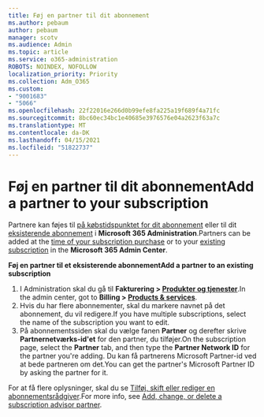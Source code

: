 ```yaml
---
title: Føj en partner til dit abonnement
ms.author: pebaum
author: pebaum
manager: scotv
ms.audience: Admin
ms.topic: article
ms.service: o365-administration
ROBOTS: NOINDEX, NOFOLLOW
localization_priority: Priority
ms.collection: Adm_O365
ms.custom:
- "9001683"
- "5066"
ms.openlocfilehash: 22f22016e266d0b99efe8fa225a19f689f4a71fc
ms.sourcegitcommit: 8bc60ec34bc1e40685e3976576e04a2623f63a7c
ms.translationtype: MT
ms.contentlocale: da-DK
ms.lasthandoff: 04/15/2021
ms.locfileid: "51822737"
---
```

# <a name="add-a-partner-to-your-subscription"></a><span data-ttu-id="eee3e-102">Føj en partner til dit abonnement</span><span class="sxs-lookup"><span data-stu-id="eee3e-102">Add a partner to your subscription</span></span>

<span data-ttu-id="eee3e-103">Partnere kan føjes til [på købstidspunktet for dit abonnement](https://docs.microsoft.com/microsoft-365/admin/misc/add-partner?view=o365-worldwide#add-a-partner-at-the-time-of-purchase) eller til dit [eksisterende abonnement](https://docs.microsoft.com/microsoft-365/admin/misc/add-partner?view=o365-worldwide#add-a-partner-to-an-existing-subscription) i **Microsoft 365 Administration**.</span><span class="sxs-lookup"><span data-stu-id="eee3e-103">Partners can be added at the [time of your subscription purchase](https://docs.microsoft.com/microsoft-365/admin/misc/add-partner?view=o365-worldwide#add-a-partner-at-the-time-of-purchase) or to your [existing subscription](https://docs.microsoft.com/microsoft-365/admin/misc/add-partner?view=o365-worldwide#add-a-partner-to-an-existing-subscription) in the **Microsoft 365 Admin Center**.</span></span>

<span data-ttu-id="eee3e-104">**Føj en partner til et eksisterende abonnement**</span><span class="sxs-lookup"><span data-stu-id="eee3e-104">**Add a partner to an existing subscription**</span></span>

1. <span data-ttu-id="eee3e-105">I Administration skal du gå til **Fakturering > [Produkter og tjenester](https://go.microsoft.com/fwlink/p/?linkid=842054)**.</span><span class="sxs-lookup"><span data-stu-id="eee3e-105">In the admin center, got to **Billing > [Products & services](https://go.microsoft.com/fwlink/p/?linkid=842054)**.</span></span> 
2. <span data-ttu-id="eee3e-106">Hvis du har flere abonnementer, skal du markere navnet på det abonnement, du vil redigere.</span><span class="sxs-lookup"><span data-stu-id="eee3e-106">If you have multiple subscriptions, select the name of the subscription you want to edit.</span></span> 
3. <span data-ttu-id="eee3e-107">På abonnementssiden skal du vælge fanen **Partner** og derefter skrive **Partnernetværks-id'et** for den partner, du tilføjer.</span><span class="sxs-lookup"><span data-stu-id="eee3e-107">On the subscription page, select the **Partner** tab, and then type the **Partner Network ID** for the partner you're adding.</span></span> <span data-ttu-id="eee3e-108">Du kan få partnerens Microsoft Partner-id ved at bede partneren om det.</span><span class="sxs-lookup"><span data-stu-id="eee3e-108">You can get the partner's Microsoft Partner ID by asking the partner for it.</span></span> 

<span data-ttu-id="eee3e-109">For at få flere oplysninger, skal du se [Tilføj, skift eller rediger en abonnementsrådgiver](https://docs.microsoft.com/microsoft-365/admin/misc/add-partner).</span><span class="sxs-lookup"><span data-stu-id="eee3e-109">For more info, see [Add, change, or delete a subscription advisor partner](https://docs.microsoft.com/microsoft-365/admin/misc/add-partner).</span></span> 
